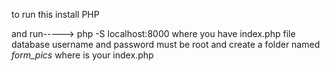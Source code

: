 to run this install PHP

and run----->
php -S localhost:8000 where you have index.php file
database username and password must be root
 and create a folder named *form_pics* where is your index.php
